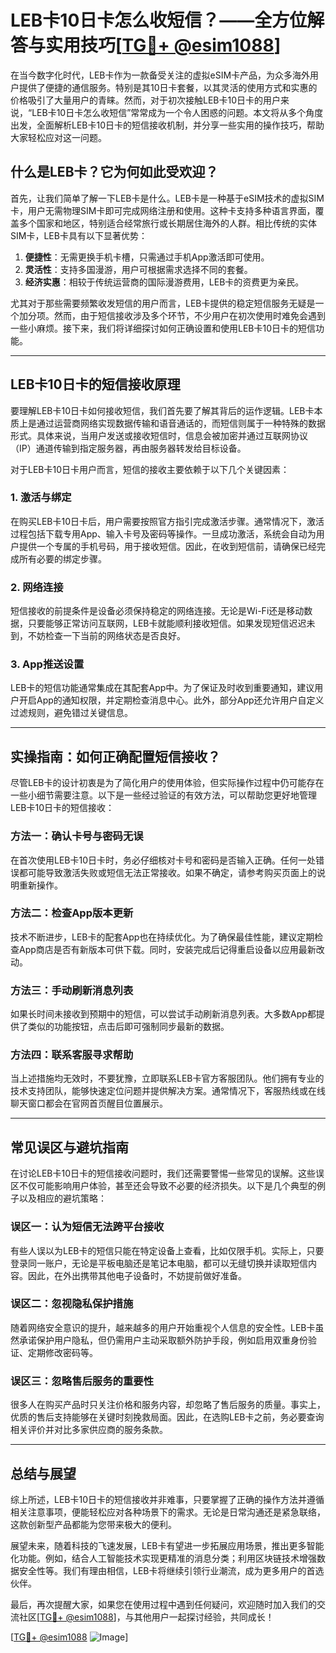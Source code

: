 # LEB卡10日卡怎么收短信？——全方位解答与实用技巧[[TG💪+ @esim1088](https://t.me/s/esim1088)]

在当今数字化时代，LEB卡作为一款备受关注的虚拟eSIM卡产品，为众多海外用户提供了便捷的通信服务。特别是其10日卡套餐，以其灵活的使用方式和实惠的价格吸引了大量用户的青睐。然而，对于初次接触LEB卡10日卡的用户来说，“LEB卡10日卡怎么收短信”常常成为一个令人困惑的问题。本文将从多个角度出发，全面解析LEB卡10日卡的短信接收机制，并分享一些实用的操作技巧，帮助大家轻松应对这一问题。

## 什么是LEB卡？它为何如此受欢迎？

首先，让我们简单了解一下LEB卡是什么。LEB卡是一种基于eSIM技术的虚拟SIM卡，用户无需物理SIM卡即可完成网络注册和使用。这种卡支持多种语言界面，覆盖多个国家和地区，特别适合经常旅行或长期居住海外的人群。相比传统的实体SIM卡，LEB卡具有以下显著优势：

1. **便捷性**：无需更换手机卡槽，只需通过手机App激活即可使用。
2. **灵活性**：支持多国漫游，用户可根据需求选择不同的套餐。
3. **经济实惠**：相较于传统运营商的国际漫游费用，LEB卡的资费更为亲民。

尤其对于那些需要频繁收发短信的用户而言，LEB卡提供的稳定短信服务无疑是一个加分项。然而，由于短信接收涉及多个环节，不少用户在初次使用时难免会遇到一些小麻烦。接下来，我们将详细探讨如何正确设置和使用LEB卡10日卡的短信功能。

---

## LEB卡10日卡的短信接收原理

要理解LEB卡10日卡如何接收短信，我们首先要了解其背后的运作逻辑。LEB卡本质上是通过运营商网络实现数据传输和语音通话的，而短信则属于一种特殊的数据形式。具体来说，当用户发送或接收短信时，信息会被加密并通过互联网协议（IP）通道传输到指定服务器，再由服务器转发给目标设备。

对于LEB卡10日卡用户而言，短信的接收主要依赖于以下几个关键因素：

### 1. **激活与绑定**
   在购买LEB卡10日卡后，用户需要按照官方指引完成激活步骤。通常情况下，激活过程包括下载专用App、输入卡号及密码等操作。一旦成功激活，系统会自动为用户提供一个专属的手机号码，用于接收短信。因此，在收到短信前，请确保已经完成所有必要的绑定步骤。

### 2. **网络连接**
   短信接收的前提条件是设备必须保持稳定的网络连接。无论是Wi-Fi还是移动数据，只要能够正常访问互联网，LEB卡就能顺利接收短信。如果发现短信迟迟未到，不妨检查一下当前的网络状态是否良好。

### 3. **App推送设置**
   LEB卡的短信功能通常集成在其配套App中。为了保证及时收到重要通知，建议用户开启App的通知权限，并定期检查消息中心。此外，部分App还允许用户自定义过滤规则，避免错过关键信息。

---

## 实操指南：如何正确配置短信接收？

尽管LEB卡的设计初衷是为了简化用户的使用体验，但实际操作过程中仍可能存在一些小细节需要注意。以下是一些经过验证的有效方法，可以帮助您更好地管理LEB卡10日卡的短信接收：

### 方法一：确认卡号与密码无误
   在首次使用LEB卡10日卡时，务必仔细核对卡号和密码是否输入正确。任何一处错误都可能导致激活失败或短信无法正常接收。如果不确定，请参考购买页面上的说明重新操作。

### 方法二：检查App版本更新
   技术不断进步，LEB卡的配套App也在持续优化。为了确保最佳性能，建议定期检查App商店是否有新版本可供下载。同时，安装完成后记得重启设备以应用最新改动。

### 方法三：手动刷新消息列表
   如果长时间未接收到预期中的短信，可以尝试手动刷新消息列表。大多数App都提供了类似的功能按钮，点击后即可强制同步最新的数据。

### 方法四：联系客服寻求帮助
   当上述措施均无效时，不要犹豫，立即联系LEB卡官方客服团队。他们拥有专业的技术支持团队，能够快速定位问题并提供解决方案。通常情况下，客服热线或在线聊天窗口都会在官网首页醒目位置展示。

---

## 常见误区与避坑指南

在讨论LEB卡10日卡的短信接收问题时，我们还需要警惕一些常见的误解。这些误区不仅可能影响用户体验，甚至还会导致不必要的经济损失。以下是几个典型的例子以及相应的避坑策略：

### 误区一：认为短信无法跨平台接收
   有些人误以为LEB卡的短信只能在特定设备上查看，比如仅限手机。实际上，只要登录同一账户，无论是平板电脑还是笔记本电脑，都可以无缝切换并读取短信内容。因此，在外出携带其他电子设备时，不妨提前做好准备。

### 误区二：忽视隐私保护措施
   随着网络安全意识的提升，越来越多的用户开始重视个人信息的安全性。LEB卡虽然承诺保护用户隐私，但仍需用户主动采取额外防护手段，例如启用双重身份验证、定期修改密码等。

### 误区三：忽略售后服务的重要性
   很多人在购买产品时只关注价格和服务内容，却忽略了售后服务的质量。事实上，优质的售后支持能够在关键时刻挽救局面。因此，在选购LEB卡之前，务必要查询相关评价并对比多家供应商的服务条款。

---

## 总结与展望

综上所述，LEB卡10日卡的短信接收并非难事，只要掌握了正确的操作方法并遵循相关注意事项，便能轻松应对各种场景下的需求。无论是日常沟通还是紧急联络，这款创新型产品都能为您带来极大的便利。

展望未来，随着科技的飞速发展，LEB卡有望进一步拓展应用场景，推出更多智能化功能。例如，结合人工智能技术实现更精准的消息分类；利用区块链技术增强数据安全性等。我们有理由相信，LEB卡将继续引领行业潮流，成为更多用户的首选伙伴。

最后，再次提醒大家，如果您在使用过程中遇到任何疑问，欢迎随时加入我们的交流社区[[TG💪+ @esim1088](https://t.me/s/esim1088)]，与其他用户一起探讨经验，共同成长！

[[TG💪+ @esim1088](https://t.me/s/esim1088) ![Image](https://i.postimg.cc/4NQfJmqS/Snipaste-2025-05-13-00-14-12.png)]